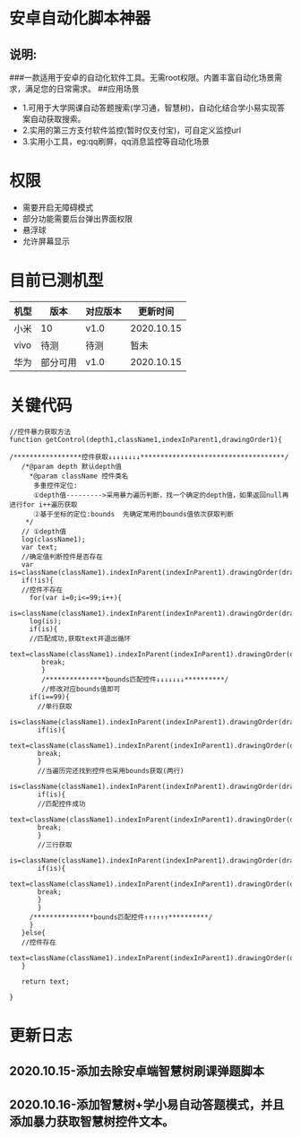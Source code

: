 # 安卓自动化脚本神器
## 说明: 
###一款适用于安卓的自动化软件工具。无需root权限。内置丰富自动化场景需求，满足您的日常需求。
##应用场景
 * 1.可用于大学网课自动答题搜索(学习通，智慧树)，自动化结合学小易实现答案自动获取搜索。
 * 2.实用的第三方支付软件监控(暂时仅支付宝)，可自定义监控url
 * 3.实用小工具，eg:qq刷屏，qq消息监控等自动化场景
# 权限
 * 需要开启无障碍模式
 * 部分功能需要后台弹出界面权限
 * 悬浮球
 * 允许屏幕显示
# 目前已测机型
 |机型|版本|对应版本|更新时间|
|  ----  | ----  | ----   |  ----   |
  |小米|10|v1.0|2020.10.15|
  |vivo|待测|待测|暂未|
  |华为|部分可用|v1.0|2020.10.15|
# 关键代码
```
//控件暴力获取方法
function getControl(depth1,className1,indexInParent1,drawingOrder1){

/*****************控件获取↓↓↓↓↓↓↓↓************************************/
   /*@param depth 默认depth值
     *@param className 控件类名
      多重控件定位:
      ①depth值--------->采用暴力遍历判断，找一个确定的depth值，如果返回null再进行for i++遍历获取
      ②基于坐标的定位:bounds  先确定常用的bounds值依次获取判断
    */
   // ①depth值
   log(className1);
   var text;
   //确定值判断控件是否存在
   var  is=className(className1).indexInParent(indexInParent1).drawingOrder(drawingOrder1).depth(depth1).exists();
   if(!is){
   //控件不存在
     for(var i=0;i<=99;i++){
     is=className(className1).indexInParent(indexInParent1).drawingOrder(drawingOrder1).depth(i).exists();
     log(is);
     if(is){
     //匹配成功,获取text并退出循环
        text=className(className1).indexInParent(indexInParent1).drawingOrder(drawingOrder1).depth(i).findOne().getText();
        break;
        }
        /***************bounds匹配控件↓↓↓↓↓↓↓**********/
        //修改对应bounds值即可
     if(i==99){
       //单行获取
       is=className(className1).indexInParent(indexInParent1).drawingOrder(drawingOrder1).bounds(41,377,1039,451).exists();
       if(is){
       text=className(className1).indexInParent(indexInParent1).drawingOrder(drawingOrder1).bounds(41,377,1039,451).findOne().getText();
       break;
       }
       //当遍历完还找到控件也采用bounds获取(两行)
       is=className(className1).indexInParent(indexInParent1).drawingOrder(drawingOrder1).bounds(41,377,1039,523).exists();
       if(is){
       //匹配控件成功
       text=className(className1).indexInParent(indexInParent1).drawingOrder(drawingOrder1).bounds(41,377,1039,523).findOne().getText();
       break;
       }
       //三行获取
       is=className(className1).indexInParent(indexInParent1).drawingOrder(drawingOrder1).bounds(41,377,1039,592).exists();
       if(is){
       text=className(className1).indexInParent(indexInParent1).drawingOrder(drawingOrder1).bounds(41,377,1039,592).findOne().getText();
       break;
       }
       }
     /***************bounds匹配控件↑↑↑↑↑↑**********/
     }
   }else{
   //控件存在
   text=className(className1).indexInParent(indexInParent1).drawingOrder(drawingOrder1).depth(depth1).findOne().getText();
   }

   return text;

}
```
# 更新日志
## 2020.10.15-添加去除安卓端智慧树刷课弹题脚本
## 2020.10.16-添加智慧树+学小易自动答题模式，并且添加暴力获取智慧树控件文本。

